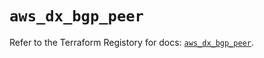 # `aws_dx_bgp_peer`

Refer to the Terraform Registory for docs: [`aws_dx_bgp_peer`](https://www.terraform.io/docs/providers/aws/r/dx_bgp_peer).
